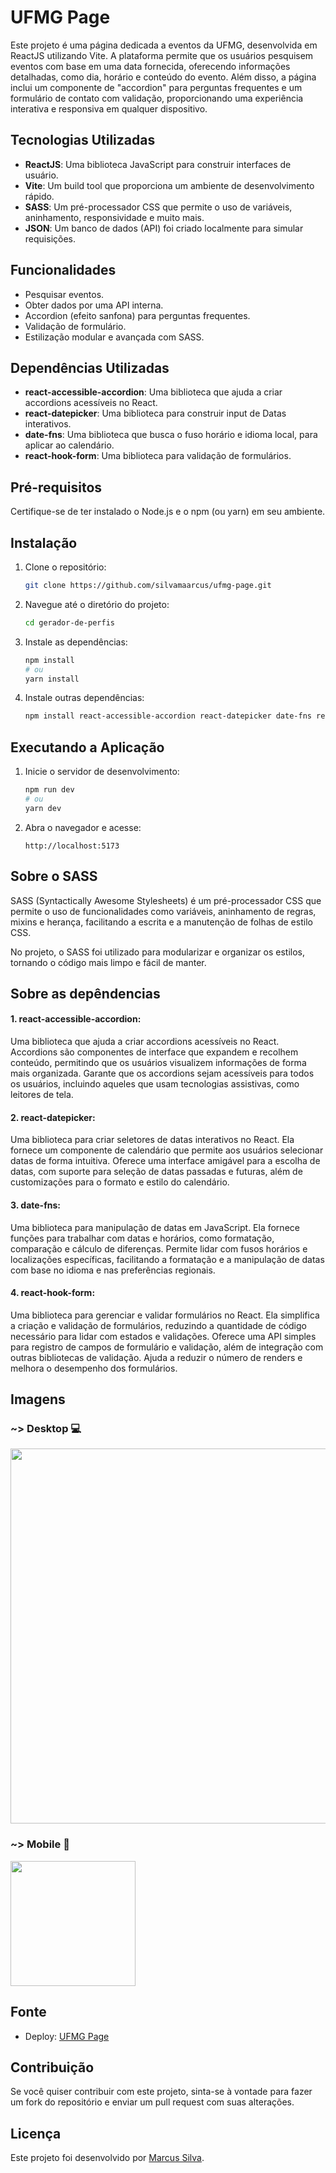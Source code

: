 # UFMG Page

Este projeto é uma página dedicada a eventos da UFMG, desenvolvida em ReactJS utilizando Vite. A plataforma permite que os usuários pesquisem eventos com base em uma data fornecida, oferecendo informações detalhadas, como dia, horário e conteúdo do evento. Além disso, a página inclui um componente de "accordion" para perguntas frequentes e um formulário de contato com validação, proporcionando uma experiência interativa e responsiva em qualquer dispositivo. 

## Tecnologias Utilizadas

- **ReactJS**: Uma biblioteca JavaScript para construir interfaces de usuário.
- **Vite**: Um build tool que proporciona um ambiente de desenvolvimento rápido.
- **SASS**: Um pré-processador CSS que permite o uso de variáveis, aninhamento, responsividade e muito mais.
- **JSON**: Um banco de dados (API) foi criado localmente para simular requisições.

## Funcionalidades

- Pesquisar eventos.
- Obter dados por uma API interna.
- Accordion (efeito sanfona) para perguntas frequentes.
- Validação de formulário.
- Estilização modular e avançada com SASS.

## Dependências Utilizadas

- **react-accessible-accordion**: Uma biblioteca que ajuda a criar accordions acessíveis no React.
- **react-datepicker**: Uma biblioteca para construir input de Datas interativos.
- **date-fns**: Uma biblioteca que busca o fuso horário e idioma local, para aplicar ao calendário.
- **react-hook-form**: Uma biblioteca para validação de formulários.

## Pré-requisitos

Certifique-se de ter instalado o Node.js e o npm (ou yarn) em seu ambiente.

## Instalação

1. Clone o repositório:

   ```bash
   git clone https://github.com/silvamaarcus/ufmg-page.git
   ```

2. Navegue até o diretório do projeto:

   ```bash
   cd gerador-de-perfis
   ```

3. Instale as dependências:

   ```bash
   npm install
   # ou
   yarn install
   ```

4. Instale outras dependências:

   ```bash
   npm install react-accessible-accordion react-datepicker date-fns react-hook-form
   ```

## Executando a Aplicação

1. Inicie o servidor de desenvolvimento:

   ```bash
   npm run dev
   # ou
   yarn dev
   ```

2. Abra o navegador e acesse:

   ```
   http://localhost:5173
   ```

## Sobre o SASS

SASS (Syntactically Awesome Stylesheets) é um pré-processador CSS que permite o uso de funcionalidades como variáveis, aninhamento de regras, mixins e herança, facilitando a escrita e a manutenção de folhas de estilo CSS.

No projeto, o SASS foi utilizado para modularizar e organizar os estilos, tornando o código mais limpo e fácil de manter.

## Sobre as depêndencias 

#### 1. **react-accessible-accordion:**

Uma biblioteca que ajuda a criar accordions acessíveis no React. Accordions são componentes de interface que expandem e recolhem conteúdo, permitindo que os usuários visualizem informações de forma mais organizada. Garante que os accordions sejam acessíveis para todos os usuários, incluindo aqueles que usam tecnologias assistivas, como leitores de tela.

#### 2. **react-datepicker:**

Uma biblioteca para criar seletores de datas interativos no React. Ela fornece um componente de calendário que permite aos usuários selecionar datas de forma intuitiva. Oferece uma interface amigável para a escolha de datas, com suporte para seleção de datas passadas e futuras, além de customizações para o formato e estilo do calendário.

#### 3. **date-fns:**

Uma biblioteca para manipulação de datas em JavaScript. Ela fornece funções para trabalhar com datas e horários, como formatação, comparação e cálculo de diferenças. Permite lidar com fusos horários e localizações específicas, facilitando a formatação e a manipulação de datas com base no idioma e nas preferências regionais.

#### 4. **react-hook-form:**

Uma biblioteca para gerenciar e validar formulários no React. Ela simplifica a criação e validação de formulários, reduzindo a quantidade de código necessário para lidar com estados e validações. Oferece uma API simples para registro de campos de formulário e validação, além de integração com outras bibliotecas de validação. Ajuda a reduzir o número de renders e melhora o desempenho dos formulários.

## Imagens

### ~> Desktop 💻

<img src="https://github.com/user-attachments/assets/3d0b9a07-f431-494e-963d-b749356ec91b" width = "600px"/>

### ~> Mobile 📱
<img src="https://github.com/user-attachments/assets/2d6d2ae3-bc8c-44a8-8d2e-81e205654b13" width = "200px"/>

## Fonte
- Deploy: [UFMG Page](https://ufmg-page.vercel.app/)

## Contribuição

Se você quiser contribuir com este projeto, sinta-se à vontade para fazer um fork do repositório e enviar um pull request com suas alterações.

## Licença

Este projeto foi desenvolvido por [Marcus Silva](https://github.com/silvamaarcus/).
